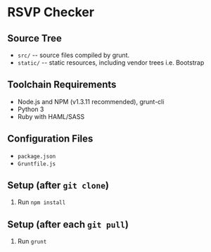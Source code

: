RSVP Checker
============

Source Tree
-----------
* `src/` -- source files compiled by grunt.
* `static/` -- static resources, including vendor trees i.e. Bootstrap

Toolchain Requirements
----------------------
* Node.js and NPM (v1.3.11 recommended), grunt-cli
* Python 3
* Ruby with HAML/SASS

Configuration Files
-------------------
* `package.json`
* `Gruntfile.js`

Setup (after `git clone`)
-------------------------
1. Run `npm install`

Setup (after each `git pull`)
-----------------------------
1. Run `grunt`